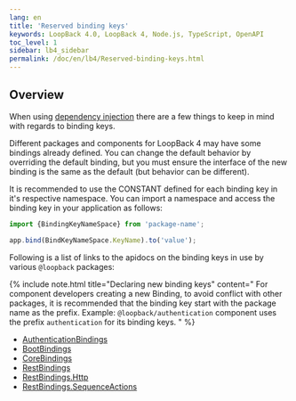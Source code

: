 ```yaml
---
lang: en
title: 'Reserved binding keys'
keywords: LoopBack 4.0, LoopBack 4, Node.js, TypeScript, OpenAPI
toc_level: 1
sidebar: lb4_sidebar
permalink: /doc/en/lb4/Reserved-binding-keys.html
---
```


## Overview

When using [dependency injection](Dependency-injection.md) there are a few
things to keep in mind with regards to binding keys.

Different packages and components for LoopBack 4 may have some bindings already
defined. You can change the default behavior by overriding the default binding,
but you must ensure the interface of the new binding is the same as the default
(but behavior can be different).

It is recommended to use the CONSTANT defined for each binding key in it's
respective namespace. You can import a namespace and access the binding key in
your application as follows:

```js
import {BindingKeyNameSpace} from 'package-name';

app.bind(BindKeyNameSpace.KeyName).to('value');
```

Following is a list of links to the apidocs on the binding keys in use by
various `@loopback` packages:

{% include note.html title="Declaring new binding keys" content="
For component developers creating a new Binding, to avoid conflict with other
packages, it is recommended that the binding key start with the package name as
the prefix. Example: `@loopback/authentication` component uses the prefix
`authentication` for its binding keys.
" %}

- [AuthenticationBindings](https://loopback.io/doc/en/lb4/apidocs.authentication.authenticationbindings.html)
- [BootBindings](https://loopback.io/doc/en/lb4/apidocs.boot.bootbindings.html)
- [CoreBindings](https://loopback.io/doc/en/lb4/apidocs.core.corebindings.html)
- [RestBindings](https://loopback.io/doc/en/lb4/apidocs.rest.restbindings.html)
- [RestBindings.Http](https://loopback.io/doc/en/lb4/apidocs.rest.http.html)
- [RestBindings.SequenceActions](https://loopback.io/doc/en/lb4/apidocs.rest.sequenceactions.html)
